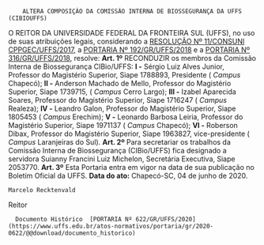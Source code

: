         ALTERA COMPOSIÇÃO DA COMISSÃO INTERNA DE BIOSSEGURANÇA DA UFFS (CIBIOUFFS)  

 O REITOR DA UNIVERSIDADE FEDERAL DA FRONTEIRA SUL (UFFS), no uso de suas atribuições legais, considerando a [RESOLUÇÃO Nº 11/CONSUNI CPPGEC/UFFS/2017](https://www.uffs.edu.br/atos-normativos/resolucao/consunicppgec/2017-0011), a [PORTARIA Nº 192/GR/UFFS/2018](https://www.uffs.edu.br/atos-normativos/portaria/gr/2018-0192) e a [PORTARIA Nº 316/GR/UFFS/2018](https://www.uffs.edu.br/atos-normativos/portaria/gr/2018-0316), resolve:   **Art. 1º**  RECONDUZIR os membros da Comissão Interna de Biossegurança CIBio/UFFS: **I -**  Sérgio Luiz Alves Junior, Professor do Magistério Superior, Siape 1788893, Presidente ( *Campus*  Chapecó); **II -**  Anderson Machado de Mello, Professor do Magistério Superior, Siape 1739715, ( *Campus*  Cerro Largo); **III -**  Izabel Aparecida Soares, Professor do Magistério Superior, Siape 1716247 ( *Campus*  Realeza); **IV -**  Leandro Galon, Professor do Magistério Superior, Siape 1805453 ( *Campus*  Erechim); **V -**  Leonardo Barbosa Leiria, Professor do Magistério Superior, Siape 1971137 ( *Campus*  Chapecó); **VI -**  Roberson Dibax, Professor do Magistério Superior, Siape 1963827, vice-presidente ( *Campus*  Laranjeiras do Sul).   **Art. 2º**  Para secretariar os trabalhos da Comissão Interna de Biossegurança (CIBio/UFFS) fica designado a servidora Suianny Francini Luiz Michelon, Secretária Executiva, Siape 2053770.   **Art. 3º**  Esta Portaria entra em vigor na data de sua publicação no Boletim Oficial da UFFS.        **Data do ato:** Chapecó-SC, 04 de junho de 2020.   
 

    Marcelo Recktenvald   
 Reitor 

      Documento Histórico  [PORTARIA Nº 622/GR/UFFS/2020](https://www.uffs.edu.br/atos-normativos/portaria/gr/2020-0622/@@download/documento_historico)     
      